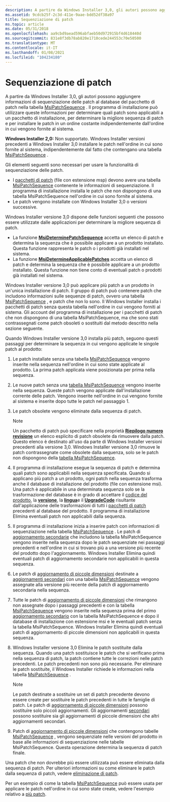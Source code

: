 ```yaml
---
description: A partire da Windows Installer 3,0, gli autori possono aggiungere informazioni di sequenziazione delle patch al database del pacchetto di patch nella tabella MsiPatchSequence.
ms.assetid: 9cdcb25f-2c3d-411e-9aae-bdd52df38a97
title: Sequenziazione di patch
ms.topic: article
ms.date: 05/31/2018
ms.openlocfilehash: aa9cbd9aead596abfaeb50d972915bf4d618440d
ms.sourcegitcommit: 831e8f3db78ab820e1710cede244553c70e50500
ms.translationtype: MT
ms.contentlocale: it-IT
ms.lasthandoff: 01/08/2021
ms.locfileid: "104234180"
---
```

# <a name="sequencing-patches"></a>Sequenziazione di patch

A partire da Windows Installer 3,0, gli autori possono aggiungere informazioni di sequenziazione delle patch al database del pacchetto di patch nella tabella [MsiPatchSequence](msipatchsequence-table.md) . Il programma di installazione può utilizzare queste informazioni per determinare quali patch sono applicabili a un pacchetto di installazione, per determinare la migliore sequenza di patch e per installare le patch in un ordine costante indipendentemente dall'ordine in cui vengono fornite al sistema.

**Windows Installer 2,0:** Non supportato. Windows Installer versioni precedenti a Windows Installer 3,0 installare le patch nell'ordine in cui sono fornite al sistema, indipendentemente dal fatto che contengano una tabella [MsiPatchSequence](msipatchsequence-table.md) .

Gli elementi seguenti sono necessari per usare la funzionalità di sequenziazione delle patch.

-   I [pacchetti di patch](patch-packages.md) (file con estensione msp) devono avere una tabella [MsiPatchSequence](msipatchsequence-table.md) contenente le informazioni di sequenziazione. Il programma di installazione installa le patch che non dispongono di una tabella MsiPatchSequence nell'ordine in cui sono fornite al sistema.
-   Le patch vengono installate con Windows Installer 3,0 o versioni successive.

Windows Installer versione 3,0 dispone delle funzioni seguenti che possono essere utilizzate dalle applicazioni per determinare la migliore sequenza di patch.

-   La funzione [**MsiDeterminePatchSequence**](/windows/desktop/api/Msi/nf-msi-msideterminepatchsequencea) accetta un elenco di patch e determina la sequenza che è possibile applicare a un prodotto installato. Questa funzione rappresenta le patch o i prodotti già installati nel sistema.
-   La funzione [**MsiDetermineApplicablePatches**](/windows/desktop/api/Msi/nf-msi-msidetermineapplicablepatchesa) accetta un elenco di patch e determina la sequenza che è possibile applicare a un prodotto installato. Questa funzione non tiene conto di eventuali patch o prodotti già installati nel sistema.

Windows Installer versione 3,0 può applicare più patch a un prodotto in un'unica installazione di patch. Il gruppo di patch può contenere patch che includono informazioni sulle sequenze di patch, ovvero una tabella [MsiPatchSequence](msipatchsequence-table.md) , e patch che non lo sono. Il Windows Installer installa i pacchetti di patch senza questa tabella nell'ordine in cui vengono forniti al sistema. Gli account del programma di installazione per i pacchetti di patch che non dispongono di una tabella MsiPatchSequence, ma che sono stati contrassegnati come patch obsoleti o sostituiti dal metodo descritto nella sezione seguente.

Quando Windows Installer versione 3,0 installa più patch, seguono questi passaggi per determinare la sequenza in cui vengono applicate le singole patch al prodotto:

1.  Le patch installate senza una tabella [MsiPatchSequence](msipatchsequence-table.md) vengono inserite nella sequenza nell'ordine in cui sono state applicate al prodotto. La prima patch applicata viene posizionata per prima nella sequenza.
2.  Le nuove patch senza una [tabella MsiPatchSequence](msipatchsequence-table.md) vengono inserite nella sequenza. Queste patch vengono applicate dall'installazione corrente delle patch. Vengono inserite nell'ordine in cui vengono fornite al sistema e inserite dopo tutte le patch nel passaggio 1.
3.  Le patch obsolete vengono eliminate dalla sequenza di patch.
    > [!Note]  
    > Un pacchetto di patch può specificare nella proprietà [**Riepilogo numero revisione**](revision-number-summary.md) un elenco esplicito di patch obsolete da rimuovere dalla patch. Questo elenco è destinato all'uso da parte di Windows Installer versioni precedenti alla versione 3,0. Windows Installer versione 3,0 rimuove le patch contrassegnate come obsolete dalla sequenza, solo se le patch non dispongono della [tabella MsiPatchSequence](msipatchsequence-table.md).

     

4.  Il programma di installazione esegue la sequenza di patch e determina quali patch sono applicabili nella sequenza specificata. Quando si applicano più patch a un prodotto, ogni patch nella sequenza trasforma anche il database di installazione del prodotto (file con estensione msi). Una patch è applicabile in una determinata sequenza solo se la trasformazione del database è in grado di accettare il [codice del prodotto](product-codes.md), la [**versione**](productversion.md), la [**lingua**](productlanguage.md)e il [**UpgradeCode**](upgradecode.md) risultante dall'applicazione delle trasformazioni di tutti i [pacchetti di patch](patch-packages.md) precedenti al database del prodotto. Il programma di installazione Elimina eventuali patch non applicabili dalla sequenza.
5.  Il programma di installazione inizia a inserire patch con informazioni di sequenziazione nella tabella [MsiPatchSequence](msipatchsequence-table.md) . Le patch di [aggiornamento secondarie](minor-upgrades.md) che includono la tabella MsiPatchSequence vengono inserite nella sequenza dopo le patch sequenziate nei passaggi precedenti e nell'ordine in cui si trovano più a una versione più recente del prodotto dopo l'aggiornamento. Windows Installer Elimina quindi eventuali patch di aggiornamento secondarie non applicabili in questa sequenza.
6.  Le patch di [aggiornamento di piccole dimensioni](small-updates.md) destinate a [aggiornamenti secondari](minor-upgrades.md) con una tabella [MsiPatchSequence](msipatchsequence-table.md) vengono assegnate alla versione più recente della patch di aggiornamento secondaria nella sequenza.
7.  Tutte le patch di [aggiornamento di piccole dimensioni](small-updates.md) che rimangono non assegnate dopo i passaggi precedenti e con la tabella [MsiPatchSequence](msipatchsequence-table.md) vengono inserite nella sequenza prima del primo [aggiornamento secondario](minor-upgrades.md) con la tabella MsiPatchSequence e dopo il database di installazione con estensione msi e le eventuali patch senza la tabella MsiPatchSequence. Windows Installer Elimina quindi eventuali patch di aggiornamento di piccole dimensioni non applicabili in questa sequenza.
8.  Windows Installer versione 3,0 Elimina le patch sostituite dalla sequenza. Quando una patch sostituisce le patch che si verificano prima nella sequenza di patch, la patch contiene tutte le correzioni nelle patch precedenti. Le patch precedenti non sono più necessarie. Per eliminare le patch sostituite, il Windows Installer richiede le informazioni nella tabella [MsiPatchSequence](msipatchsequence-table.md) .
    > [!Note]  
    > Le patch destinate a sostituire un set di patch precedente devono essere create per sostituire le patch precedenti in tutte le famiglie di patch. Le patch di [aggiornamento di piccole dimensioni](small-updates.md) possono sostituire solo piccoli aggiornamenti. Gli aggiornamenti [secondari](minor-upgrades.md) possono sostituire sia gli aggiornamenti di piccole dimensioni che altri aggiornamenti secondari.

     

9.  Patch di [aggiornamento di piccole dimensioni](small-updates.md) che contengono tabelle [MsiPatchSequence](msipatchsequence-table.md) , vengono sequenziate nelle versioni del prodotto in base alle informazioni di sequenziazione nelle tabelle MsiPatchSequence. Questa operazione determina la sequenza di patch finale.

Una patch che non dovrebbe più essere utilizzata può essere eliminata dalla sequenza di patch. Per ulteriori informazioni su come eliminare le patch dalla sequenza di patch, vedere [eliminazione di patch](eliminating-patches.md).

Per un esempio di come la tabella [MsiPatchSequence](msipatchsequence-table.md) può essere usata per applicare le patch nell'ordine in cui sono state create, vedere l'esempio relativo a [più patch](multiple-patching-example.md).

 

 



